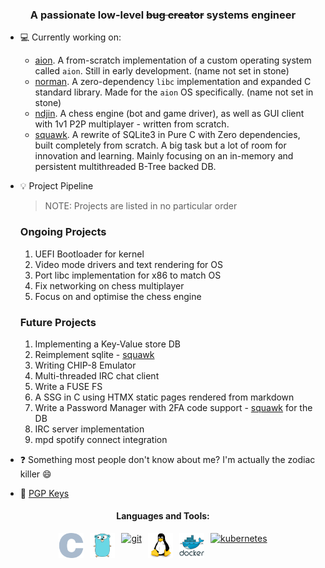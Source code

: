 <h3 align="center">A passionate low-level <strike>bug creator</strike> systems engineer</h3>

- 💻 Currently working on:
  - [aion](https://github.com/h5law/aion). A from-scratch implementation of a custom operating system called `aion`. Still in early development. (name not set in stone)
  - [norman](https://github.com/h5law/norman). A zero-dependency `libc` implementation and expanded C standard library. Made for the `aion` OS specifically. (name not set in stone)
  - [ndjin](https://github.com/h5law/ndjin). A chess engine (bot and game driver), as well as GUI client with 1v1 P2P multiplayer - written from scratch.
  - [squawk](https://github.com/h5law/squawk). A rewrite of SQLite3 in Pure C with Zero dependencies, built completely from scratch. A big task but a lot of room for innovation and learning. Mainly focusing on an in-memory and persistent multithreaded B-Tree backed DB.

- 💡 Project Pipeline
  > NOTE: Projects are listed in no particular order

  ### Ongoing Projects

  1. UEFI Bootloader for kernel
  1. Video mode drivers and text rendering for OS
  1. Port libc implementation for x86 to match OS
  1. Fix networking on chess multiplayer
  1. Focus on and optimise the chess engine

  ### Future Projects

  1. Implementing a Key-Value store DB
  1. Reimplement sqlite - [squawk](https://github.com/h5law/squawk)
  1. Writing CHIP-8 Emulator
  1. Multi-threaded IRC chat client
  1. Write a FUSE FS
  1. A SSG in C using HTMX static pages rendered from markdown
  1. Write a Password Manager with 2FA code support - [squawk](https://github.com/h5law/squawk) for the DB
  1. IRC server implementation
  1. mpd spotify connect integration

- ❓ Something most people don't know about me? I'm actually the zodiac killer 😄

- 🔐 [PGP Keys](https://h5law.com/key.txt)

<div align="center" style="margin-left: auto; margin-right: auto; width: 100%; text-align: center;">
  <h4 align="center">Languages and Tools:</h4>
  <p style="display: flex; justify-content: center; gap: 10px;">
    <a href="https://www.cprogramming.com/" target="_blank" rel="noreferrer"> 
      <img src="https://raw.githubusercontent.com/devicons/devicon/master/icons/c/c-original.svg" alt="c" width="40" height="40"/> 
    </a>
    <a href="https://golang.org" target="_blank" rel="noreferrer"> 
      <img src="https://raw.githubusercontent.com/devicons/devicon/master/icons/go/go-original.svg" alt="go" width="40" height="40"/> 
    </a>
    <a href="https://git-scm.com/" target="_blank" rel="noreferrer"> 
      <img src="https://www.vectorlogo.zone/logos/git-scm/git-scm-icon.svg" alt="git" width="40" height="40"/> 
    </a>
    <a href="https://www.linux.org/" target="_blank" rel="noreferrer"> 
      <img src="https://raw.githubusercontent.com/devicons/devicon/master/icons/linux/linux-original.svg" alt="linux" width="40" height="40"/> 
    </a>
    <a href="https://www.docker.com/" target="_blank" rel="noreferrer"> 
      <img src="https://raw.githubusercontent.com/devicons/devicon/master/icons/docker/docker-original-wordmark.svg" alt="docker" width="40" height="40"/> 
    </a>
    <a href="https://kubernetes.io" target="_blank" rel="noreferrer"> 
      <img src="https://www.vectorlogo.zone/logos/kubernetes/kubernetes-icon.svg" alt="kubernetes" width="40" height="40"/> 
    </a>
  </p>
</div>
